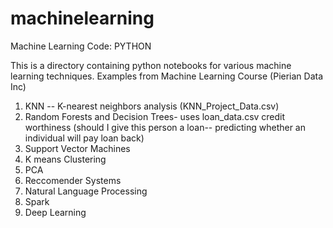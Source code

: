 # machinelearning
Machine Learning Code: PYTHON

This is a directory containing python notebooks for various machine learning techniques. Examples from Machine Learning Course (Pierian Data Inc)

1. KNN -- K-nearest neighbors analysis (KNN_Project_Data.csv)
2. Random Forests and Decision Trees- uses loan_data.csv credit worthiness (should I give this person a loan-- predicting whether an individual will pay loan back)
3. Support Vector Machines
4. K means Clustering
5. PCA
6. Reccomender Systems
7. Natural Language Processing
8. Spark
9. Deep Learning
